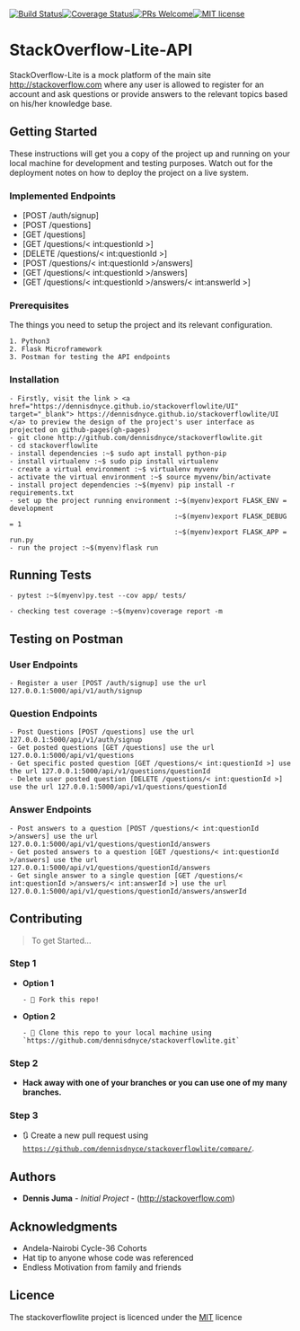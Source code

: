 [![Build Status](https://travis-ci.org/dennisdnyce/stackoverflowlite.svg?branch=develop)](https://travis-ci.org/dennisdnyce/stackoverflowlite)[![Coverage Status](https://coveralls.io/repos/github/dennisdnyce/stackoverflowlite/badge.svg?branch=develop&kill_cache=1)](https://coveralls.io/github/dennisdnyce/stackoverflowlite?branch=develop)[![PRs Welcome](https://img.shields.io/badge/PRs-welcome-brightgreen.svg?style=flat-square)](http://makeapullrequest.com)[![MIT license](http://img.shields.io/badge/license-MIT-brightgreen.svg)](http://opensource.org/licenses/MIT)

# StackOverflow-Lite-API
StackOverflow-Lite is a mock platform of the main site http://stackoverflow.com where any user is allowed to register for an account and ask questions or provide answers to the relevant topics based on his/her knowledge base.

## Getting Started
These instructions will get you a copy of the project up and running on your local machine for development and testing purposes. Watch out for the deployment notes on how to deploy the project on a live system.

### Implemented Endpoints
- [POST /auth/signup]
- [POST /questions]
- [GET /questions]
- [GET /questions/< int:questionId >]
- [DELETE /questions/< int:questionId >]
- [POST /questions/< int:questionId >/answers]
- [GET /questions/< int:questionId >/answers]
- [GET /questions/< int:questionId >/answers/< int:answerId >]

### Prerequisites
The things you need to setup the project and its relevant configuration.

```
1. Python3
2. Flask Microframework
3. Postman for testing the API endpoints

```
### Installation

```
- Firstly, visit the link > <a href="https://dennisdnyce.github.io/stackoverflowlite/UI" target="_blank"> https://dennisdnyce.github.io/stackoverflowlite/UI </a> to preview the design of the project's user interface as projected on github-pages(gh-pages)
- git clone http://github.com/dennisdnyce/stackoverflowlite.git
- cd stackoverflowlite
- install dependencies :~$ sudo apt install python-pip
- install virtualenv :~$ sudo pip install virtualenv
- create a virtual environment :~$ virtualenv myvenv
- activate the virtual environment :~$ source myvenv/bin/activate
- install project dependencies :~$(myenv) pip install -r requirements.txt
- set up the project running environment :~$(myenv)export FLASK_ENV = development
                                         :~$(myenv)export FLASK_DEBUG = 1
                                         :~$(myenv)export FLASK_APP = run.py
- run the project :~$(myenv)flask run                                          
```
## Running Tests
```
- pytest :~$(myenv)py.test --cov app/ tests/

- checking test coverage :~$(myenv)coverage report -m 
```
## Testing on Postman
### User Endpoints
```
- Register a user [POST /auth/signup] use the url 127.0.0.1:5000/api/v1/auth/signup

```
### Question Endpoints
```
- Post Questions [POST /questions] use the url 127.0.0.1:5000/api/v1/auth/signup
- Get posted questions [GET /questions] use the url 127.0.0.1:5000/api/v1/questions
- Get specific posted question [GET /questions/< int:questionId >] use the url 127.0.0.1:5000/api/v1/questions/questionId
- Delete user posted question [DELETE /questions/< int:questionId >] use the url 127.0.0.1:5000/api/v1/questions/questionId
```
### Answer Endpoints
```
- Post answers to a question [POST /questions/< int:questionId >/answers] use the url 127.0.0.1:5000/api/v1/questions/questionId/answers
- Get posted answers to a question [GET /questions/< int:questionId >/answers] use the url 127.0.0.1:5000/api/v1/questions/questionId/answers
- Get single answer to a single question [GET /questions/< int:questionId >/answers/< int:answerId >] use the url 127.0.0.1:5000/api/v1/questions/questionId/answers/answerId
```

## Contributing
> To get Started...

### Step 1
- **Option 1**

      - 🍴 Fork this repo!
      
- **Option 2**   

      - 👯 Clone this repo to your local machine using `https://github.com/dennisdnyce/stackoverflowlite.git`
      
### Step 2
- **Hack away with one of your branches or you can use one of my many branches.**

### Step 3
- 🔃 Create a new pull request using <a href="https://github.com/dennisdnyce/stackoverflowlite/compare/" target="_blank">`https://github.com/dennisdnyce/stackoverflowlite/compare/`</a>.

## Authors

* **Dennis Juma** - *Initial Project* - (http://stackoverflow.com)

## Acknowledgments

* Andela-Nairobi Cycle-36 Cohorts
* Hat tip to anyone whose code was referenced
* Endless Motivation from family and friends 

## Licence
The stackoverflowlite project is licenced under the <a href="https://opensource.org/licenses/MIT" target="_blank">MIT</a> licence

